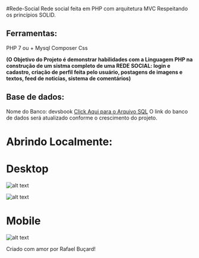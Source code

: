 #Rede-Social
 Rede social  feita em PHP com arquitetura MVC Respeitando os princípios SOLID.
 
 
## Ferramentas:

PHP 7 ou +
Mysql
Composer 
Css

 **(O Objetivo do Projeto é demonstrar habilidades com a Linguagem PHP na construção de um sistma completo de uma REDE SOCIAL: login e cadastro, criação de perfil feita pelo usuário, postagens de imagens e textos, feed de noticias, sistema de comentários)** 
 
## Base de dados:

Nome do Banco: devsbook
[Click Aqui para o Arquivo SQL](https://github.com/rafaelbucard/Rede-Social/blob/main/devsbookdb.sql)
O  link do banco de dados será atualizado conforme o crescimento do projeto.

# Abrindo Localmente:


# Desktop

![alt text]()

![alt text]()

# Mobile

![alt text]()


Criado com amor por Rafael Buçard! 
